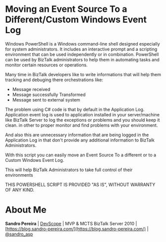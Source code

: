 # Moving an Event Source To a Different/Custom Windows Event Log
Windows PowerShell is a Windows command-line shell designed especially for system administrators. It includes an interactive prompt and a scripting environment that can be used independently or in combination. PowerShell can be used by BizTalk administrators to help them in automating tasks and monitor certain resources or operations.

Many time in BizTalk developers like to write informations that will help them tracking and debuging there orchestrations like:
* Message received
* Message successfully Transformed
* Message sent to external system

The problem using C# code is that by default in the Application Log. Application event log is used to application installed in your server/machine like BizTalk Server to log the exceptions or problems and you should keep it clean. in other to proper monitor and find problems with your environment.

And also this are unnecessary information that are being logged in the Application Log in that don't provide any additional information to BizTalk Administrators.

With this script you can easily move an Event Source To a different or to a Custom Windows Event Log.

This will help BizTalk Administrators to take full control of their environments
 
THIS POWERSHELL SCRIPT IS PROVIDED "AS IS", WITHOUT WARRANTY OF ANY KIND.

# About Me
**Sandro Pereira** | [DevScope](http://www.devscope.net/) | MVP & MCTS BizTalk Server 2010 | [https://blog.sandro-pereira.com/](https://blog.sandro-pereira.com/) | [@sandro_asp](https://twitter.com/sandro_asp)